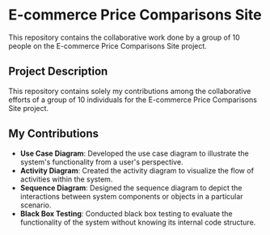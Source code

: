 # E-commerce Price Comparisons Site

This repository contains the collaborative work done by a group of 10 people on the E-commerce Price Comparisons Site project.

## Project Description
This repository contains solely my contributions among the collaborative efforts of a group of 10 individuals for the E-commerce Price Comparisons Site project.

## My Contributions
- **Use Case Diagram**: Developed the use case diagram to illustrate the system's functionality from a user's perspective.
- **Activity Diagram**: Created the activity diagram to visualize the flow of activities within the system.
- **Sequence Diagram**: Designed the sequence diagram to depict the interactions between system components or objects in a particular scenario.
- **Black Box Testing**: Conducted black box testing to evaluate the functionality of the system without knowing its internal code structure.
